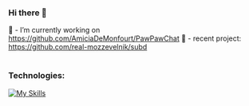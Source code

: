 ### Hi there 👋
🔭 - I’m currently working on https://github.com/AmiciaDeMonfourt/PawPawChat
🌱 - recent project: https://github.com/real-mozzevelnik/subd
<!--  
- 🌱 I’m currently learning Golang, DBMS, Internet and Web programming
-->
#
### Technologies:
[![My Skills](https://skillicons.dev/icons?i=golang,c,cpp,cs,javascript,java,nodejs,bash,powershell,docker,rabbitmq,graphql,linux,windows,aws,postgresql,redis,mongodb,vscode,git&theme=dark)](https://skillicons.dev)

<!--
**AmiciaDeMonfourt/AmiciaDeMonfourt** is a ✨ _special_ ✨ repository because its `README.md` (this file) appears on your GitHub profile.

Here are some ideas to get you started:


- 👯 I’m looking to collaborate on ...
- 🤔 I’m looking for help with ...
- 💬 Ask me about ...
- 📫 How to reach me: ...
- 😄 Pronouns: ...
- ⚡ Fun fact: ...
-->
